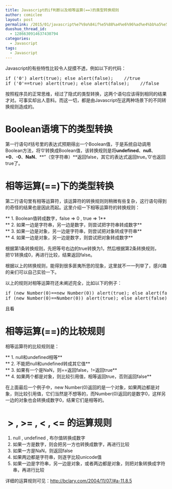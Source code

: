 ```yaml
---
title: Javascript的if判断以及相等运算(==)的类型转换规则
author: comiclee
layout: post
permalink: /2015/01/javascript%e7%9a%84if%e5%88%a4%e6%96%ad%e4%bb%a5%e5%8f%8a%e7%9b%b8%e7%ad%89%e8%bf%90%e7%ae%97%e7%9a%84%e7%b1%bb%e5%9e%8b%e8%bd%ac%e6%8d%a2%e8%a7%84%e5%88%99
duoshuo_thread_id:
  - 1286630914637430794
categories:
  - Javascript
tags:
  - Javascript
---
```

Javascript的有些特性比较令人捉摸不透，例如以下的代码：

<pre>if ('0') alert(true); else alert(false);    //true
if ('0'==true) alert(true); else alert(false);    //false</pre>

按照程序员的正常思维，经过了隐式的类型转换，这两个语句应该得到相同的结果才对。可事实却出人意料。而这一切，都是由Javascript在这两种场景下的不同转换规则造成的。<!--more-->

# Boolean语境下的类型转换

第一行语句if括号里的表达式预期得出一个Boolean值，于是系统自动调用Boolean方法，将&#8217;0&#8242;转换成Boolean值，该转换规则是将**undefined**、**null**、**+0**、**-0**、**NaN**、**&#8221;（空字符串）**返回false，其它的表达式返回true。&#8217;0&#8242;也返回true了。

# 相等运算(==)下的类型转换

第二行语句里有相等运算符，该运算符的转换规则则稍微有些复杂，这行语句得到的奇怪的结果也是因此而起。这里介绍一下相等运算符的转换规则：

** 1. Boolean值转成数字，false => 0 , true => 1**  
** 2. 如果一边是字符串，另一边是数字，则尝试把字符串转成数字**  
** 3. 如果一边是对象，另一边是字符串，则尝试把对象转成字符串**  
** 4. 如果一边是对象，另一边是数字，则尝试把对象转成数字**

根据第1条转换规则，先把等号右边的true转换为1，然后根据第2条转换规则，把&#8217;0&#8242;转换成0，再进行比较，结果返回false。

根据以上的转换规则，能得到很多匪夷所思的现象，这里就不一一列举了，感兴趣的亲们可以自己实验一下。

以上的规则对相等运算符还未阐述完全，比如以下的例子：

<pre>if (new Number(0)==new Number(0)) alert(true); else alert(false);    //false
if (new Number(0)==Number(0)) alert(true); else alert(false); //true</pre>

且看

# 相等运算(==)的比较规则

相等运算符的比较规则是：

** 1. null和undefined相等**  
** 2. 不能把null和undefined转成其它值**  
** 3. 如果有一个是NaN，则==返回false，!=返回true**  
** 4. 如果两个都是对象，则比较引用值，相等返回true，否则返回false**

在上面最后一个例子中，new Number(0)返回的是一个对象，如果两边都是对象，则比较引用值，它们当然是不想等的，而Number(0)返回的是数字0，这样另一边的对象也会转换成数字0，结果它们是相等的。

#  > , >= , < , <= 的运算规则

  1. null , undefined , 布尔值转换成数字
  2. 如果一方是数字，则会把另一方也转换成数字，再进行比较
  3. 如果一方是NaN，则返回false
  4. 如果两边都是字符串，则逐字比较unicode值
  5. 如果一边是字符串，另一边是对象，或者两边都是对象，则把对象转换成字符串，再进行比较

详细的运算规则可见：<a href="http://bclary.com/2004/11/07/#a-11.8.5" target="_blank">http://bclary.com/2004/11/07/#a-11.8.5</a>
